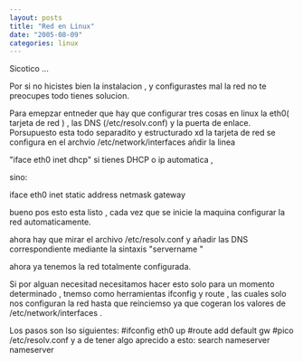 ```yaml
---
layout: posts
title: "Red en Linux"
date: "2005-08-09"
categories: linux
---
```


Sicotico ...

Por si no hicistes bien la instalacion , y configurastes mal la red no te preocupes todo tienes solucion.

Para emepzar entneder que hay que configurar tres cosas en linux la eth0( tarjeta de red ) , las DNS (/etc/resolv.conf) y la puerta de enlace. Porsupuesto esta todo separadito y estructurado xd la tarjeta de red se configura en el archvio /etc/network/interfaces añdir la linea

"iface eth0 inet dhcp" si tienes DHCP o ip automatica ,

sino:

iface eth0 inet static address netmask gateway

bueno pos esto esta listo , cada vez que se inicie la maquina configurar la red automaticamente.

ahora hay que mirar el archivo /etc/resolv.conf y añadir las DNS correspondiente mediante la sintaxis "servername "

ahora ya tenemos la red totalmente configurada.

Si por alguan necesitad necesitamos hacer esto solo para un momento determinado , tnemso como herramientas ifconfig y route , las cuales solo nos configuran la red hasta que reinciemso ya que cogeran los valores de /etc/network/interfaces .

Los pasos son lso siguientes: #ifconfig eth0 up #route add default gw #pico /etc/resolv.conf y a de tener algo aprecido a esto: search nameserver nameserver
